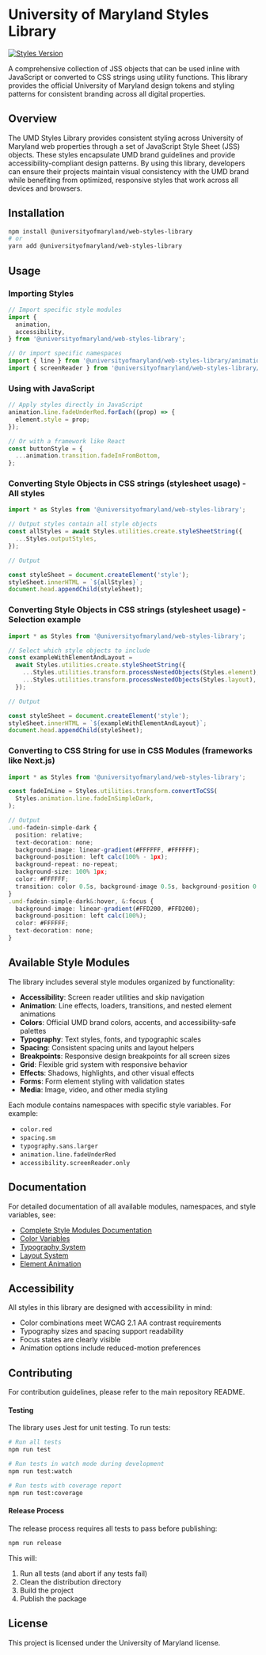# University of Maryland Styles Library

[![Styles Version](https://img.shields.io/badge/Styles-v1.2.0-blue)](https://www.npmjs.com/package/@universityofmaryland/web-styles-library)

A comprehensive collection of JSS objects that can be used inline with JavaScript or converted to CSS strings using utility functions. This library provides the official University of Maryland design tokens and styling patterns for consistent branding across all digital properties.

## Overview

The UMD Styles Library provides consistent styling across University of Maryland web properties through a set of JavaScript Style Sheet (JSS) objects. These styles encapsulate UMD brand guidelines and provide accessibility-compliant design patterns. By using this library, developers can ensure their projects maintain visual consistency with the UMD brand while benefiting from optimized, responsive styles that work across all devices and browsers.

## Installation

```bash
npm install @universityofmaryland/web-styles-library
# or
yarn add @universityofmaryland/web-styles-library
```

## Usage

### Importing Styles

```typescript
// Import specific style modules
import {
  animation,
  accessibility,
} from '@universityofmaryland/web-styles-library';

// Or import specific namespaces
import { line } from '@universityofmaryland/web-styles-library/animation';
import { screenReader } from '@universityofmaryland/web-styles-library/accessibility';
```

### Using with JavaScript

```typescript
// Apply styles directly in JavaScript
animation.line.fadeUnderRed.forEach((prop) => {
  element.style = prop;
});

// Or with a framework like React
const buttonStyle = {
  ...animation.transition.fadeInFromBottom,
};
```

### Converting Style Objects in CSS strings (stylesheet usage) - All styles

```typescript
import * as Styles from '@universityofmaryland/web-styles-library';

// Output styles contain all style objects
const allStyles = await Styles.utilities.create.styleSheetString({
  ...Styles.outputStyles,
});

// Output

const styleSheet = document.createElement('style');
styleSheet.innerHTML = `${allStyles}`;
document.head.appendChild(styleSheet);
```

### Converting Style Objects in CSS strings (stylesheet usage) - Selection example

```typescript
import * as Styles from '@universityofmaryland/web-styles-library';

// Select which style objects to include
const exampleWithElementAndLayout =
  await Styles.utilities.create.styleSheetString({
    ...Styles.utilities.transform.processNestedObjects(Styles.element),
    ...Styles.utilities.transform.processNestedObjects(Styles.layout),
  });

// Output

const styleSheet = document.createElement('style');
styleSheet.innerHTML = `${exampleWithElementAndLayout}`;
document.head.appendChild(styleSheet);
```

### Converting to CSS String for use in CSS Modules (frameworks like Next.js)

```typescript
import * as Styles from '@universityofmaryland/web-styles-library';

const fadeInLine = Styles.utilities.transform.convertToCSS(
  Styles.animation.line.fadeInSimpleDark,
);

// Output
.umd-fadein-simple-dark {
  position: relative;
  text-decoration: none;
  background-image: linear-gradient(#FFFFFF, #FFFFFF);
  background-position: left calc(100% - 1px);
  background-repeat: no-repeat;
  background-size: 100% 1px;
  color: #FFFFFF;
  transition: color 0.5s, background-image 0.5s, background-position 0.5s;
}
.umd-fadein-simple-dark&:hover, &:focus {
  background-image: linear-gradient(#FFD200, #FFD200);
  background-position: left calc(100%);
  color: #FFFFFF;
  text-decoration: none;
}
```

## Available Style Modules

The library includes several style modules organized by functionality:

- **Accessibility**: Screen reader utilities and skip navigation
- **Animation**: Line effects, loaders, transitions, and nested element animations
- **Colors**: Official UMD brand colors, accents, and accessibility-safe palettes
- **Typography**: Text styles, fonts, and typographic scales
- **Spacing**: Consistent spacing units and layout helpers
- **Breakpoints**: Responsive design breakpoints for all screen sizes
- **Grid**: Flexible grid system with responsive behavior
- **Effects**: Shadows, highlights, and other visual effects
- **Forms**: Form element styling with validation states
- **Media**: Image, video, and other media styling

Each module contains namespaces with specific style variables. For example:

- `color.red`
- `spacing.sm`
- `typography.sans.larger`
- `animation.line.fadeUnderRed`
- `accessibility.screenReader.only`

## Documentation

For detailed documentation of all available modules, namespaces, and style variables, see:

- [Complete Style Modules Documentation](https://umd-digital.github.io/design-system/styles/modules.html)
- [Color Variables](https://umd-digital.github.io/design-system/styles/variables/token.color.html)
- [Typography System](https://umd-digital.github.io/design-system/styles/modules/typography.html)
- [Layout System](https://umd-digital.github.io/design-system/styles/modules/layout.html)
- [Element Animation](https://umd-digital.github.io/design-system/styles/modules/animation.html)

## Accessibility

All styles in this library are designed with accessibility in mind:

- Color combinations meet WCAG 2.1 AA contrast requirements
- Typography sizes and spacing support readability
- Focus states are clearly visible
- Animation options include reduced-motion preferences

## Contributing

For contribution guidelines, please refer to the main repository README.

#### Testing

The library uses Jest for unit testing. To run tests:

```bash
# Run all tests
npm run test

# Run tests in watch mode during development
npm run test:watch

# Run tests with coverage report
npm run test:coverage
```

#### Release Process

The release process requires all tests to pass before publishing:

```bash
npm run release
```

This will:

1. Run all tests (and abort if any tests fail)
2. Clean the distribution directory
3. Build the project
4. Publish the package

## License

This project is licensed under the University of Maryland license.
